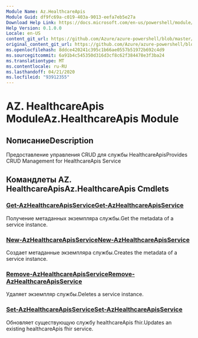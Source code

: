 ```yaml
---
Module Name: Az.HealthcareApis
Module Guid: df9fc69a-c019-403a-9013-eefa7eb5e27a
Download Help Link: https://docs.microsoft.com/en-us/powershell/module/az.healthcareapis
Help Version: 0.1.0.0
Locale: en-US
content_git_url: https://github.com/Azure/azure-powershell/blob/master/src/HealthcareApis/HealthcareApis/help/Az.HealthcareApis.md
original_content_git_url: https://github.com/Azure/azure-powershell/blob/master/src/HealthcareApis/HealthcareApis/help/Az.HealthcareApis.md
ms.openlocfilehash: 8ddce420241c395c1b66ae0557b51972b692c4d9
ms.sourcegitcommit: 6a91b4c545350d316d3cf8c62f384478e3f3ba24
ms.translationtype: MT
ms.contentlocale: ru-RU
ms.lasthandoff: 04/21/2020
ms.locfileid: "93912355"
---
```

# <span data-ttu-id="068ee-101">AZ. HealthcareApis Module</span><span class="sxs-lookup"><span data-stu-id="068ee-101">Az.HealthcareApis Module</span></span>
## <span data-ttu-id="068ee-102">Nописание</span><span class="sxs-lookup"><span data-stu-id="068ee-102">Description</span></span>
<span data-ttu-id="068ee-103">Предоставление управления CRUD для службы HealthcareApis</span><span class="sxs-lookup"><span data-stu-id="068ee-103">Provides CRUD Management for HealthcareApis Service</span></span>

## <span data-ttu-id="068ee-104">Командлеты AZ. HealthcareApis</span><span class="sxs-lookup"><span data-stu-id="068ee-104">Az.HealthcareApis Cmdlets</span></span>
### [<span data-ttu-id="068ee-105">Get-AzHealthcareApisService</span><span class="sxs-lookup"><span data-stu-id="068ee-105">Get-AzHealthcareApisService</span></span>](Get-AzHealthcareApisService.md)
<span data-ttu-id="068ee-106">Получение метаданных экземпляра службы.</span><span class="sxs-lookup"><span data-stu-id="068ee-106">Get the metadata of a service instance.</span></span>

### [<span data-ttu-id="068ee-107">New-AzHealthcareApisService</span><span class="sxs-lookup"><span data-stu-id="068ee-107">New-AzHealthcareApisService</span></span>](New-AzHealthcareApisService.md)
<span data-ttu-id="068ee-108">Создает метаданные экземпляра службы.</span><span class="sxs-lookup"><span data-stu-id="068ee-108">Creates the metadata of a service instance.</span></span>

### [<span data-ttu-id="068ee-109">Remove-AzHealthcareApisService</span><span class="sxs-lookup"><span data-stu-id="068ee-109">Remove-AzHealthcareApisService</span></span>](Remove-AzHealthcareApisService.md)
<span data-ttu-id="068ee-110">Удаляет экземпляр службы.</span><span class="sxs-lookup"><span data-stu-id="068ee-110">Deletes a service instance.</span></span>

### [<span data-ttu-id="068ee-111">Set-AzHealthcareApisService</span><span class="sxs-lookup"><span data-stu-id="068ee-111">Set-AzHealthcareApisService</span></span>](Set-AzHealthcareApisService.md)
<span data-ttu-id="068ee-112">Обновляет существующую службу healthcareApis fhir.</span><span class="sxs-lookup"><span data-stu-id="068ee-112">Updates an existing healthcareApis fhir service.</span></span>

